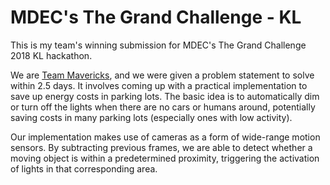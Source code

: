 # MDEC's The Grand Challenge - KL

This is my team's winning submission for MDEC's The Grand Challenge 2018 KL hackathon.

We are [Team Mavericks](https://team-mavericks.github.io/), and we were given a problem statement to solve within 2.5 days. It involves coming up with a practical implementation to save up energy costs in parking lots. The basic idea is to automatically dim or turn off the lights when there are no cars or humans around, potentially saving costs in many parking lots (especially ones with low activity).

Our implementation makes use of cameras as a form of wide-range motion sensors. By subtracting previous frames, we are able to detect whether a moving object is within a predetermined proximity, triggering the activation of lights in that corresponding area. 
